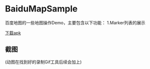 # BaiduMapSample
百度地图的一些地图操作Demo，主要包含以下功能：
1.Marker列表的展示


[下载apk](https://www.pgyer.com/bD6K)


## 截图
(动图在找到好的录制Gif工具后续会加上)

